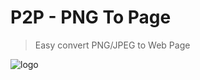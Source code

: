 # P2P - PNG To Page

> Easy convert PNG/JPEG to Web Page

![logo](https://raw.githubusercontent.com/zjhch123/PNG2Page-Tool/master/public/favicon.ico)

